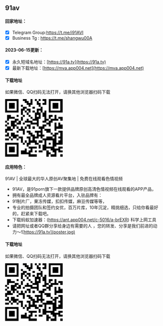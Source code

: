 ## 91av

#### 回家地址：
- [x] Telegram Group:https://t.me/i91AVI
- [x] Business Tg : https://t.me/shangwu00A
#### 2023-06-15更新：
- [x] 永久短域名地址：[https://91a.tv](https://91a.tv)
- [x] 最新下载地址：[https://mva.app004.net](https://mva.app004.net)
#### 下载地址

如果微信、QQ扫码无法打开，请换其他浏览器扫码下载

![91av下载二维码](code.jpg)
#### 应用特色：
91AV | 全球最大的华人原创AV聚集地 |  免费在线观看色情视频
- 91AV，是91porn旗下一款提供品牌原创高清色情视频在线观看的APP产品，
- 拥有最全品牌成人资源看片平台，入驻品牌有：
- 91制片厂，果冻传媒，扣扣传媒，麻豆传媒等等，
- 专业的拍摄团队和签约女优，百万片库，10年沉淀，精挑细选，只给你看最好的，赶紧来下载吧。
- 下载蚂蚁加速器：(https://ant.app004.net/c-5016/a-brEXR) 科学上网工具
- 请把网址或者QQ群分享给身边有需要的人 ，您的转发、分享是我们前进的动力～![https://91a.tv](poster.jpg)
#### 下载地址

如果微信、QQ扫码无法打开，请换其他浏览器扫码下载

![91av下载二维码](code.jpg)
